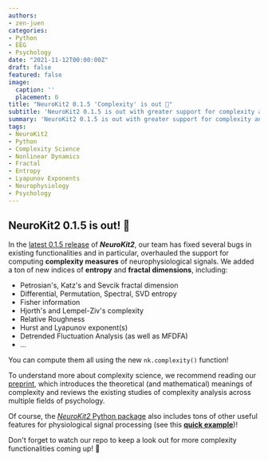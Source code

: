 ```yaml
---
authors:
- zen-juen
categories:
- Python
- EEG
- Psychology
date: "2021-11-12T00:00:00Z"
draft: false
featured: false
image:
  caption: ''
  placement: 0
title: "NeuroKit2 0.1.5 'Complexity' is out 🎉"
subtitle: 'NeuroKit2 0.1.5 is out with greater support for complexity analysis of neurophysiological signals'
summary: 'NeuroKit2 0.1.5 is out with greater support for complexity analysis of neurophysiological signals'
tags:
- NeuroKit2
- Python
- Complexity Science
- Nonlinear Dynamics
- Fractal
- Entropy
- Lyapunov Exponents
- Neurophysiology
- Psychology
---
```


## NeuroKit2 0.1.5 is out! 🎉

In the [latest 0.1.5 release](https://github.com/neuropsychology/NeuroKit/releases/tag/v0.1.5) of ***NeuroKit2***, our team has fixed several bugs in existing functionalities and in particular, overhauled the support for computing **complexity measures** of neurophysiological signals. We added a ton of new indices of **entropy** and **fractal dimensions**, including:

- Petrosian's, Katz's and Sevcik fractal dimension
- Differential, Permutation, Spectral, SVD entropy
- Fisher information
- Hjorth's and Lempel-Ziv's complexity
- Relative Roughness
- Hurst and Lyapunov exponent(s)
- Detrended Fluctuation Analysis (as well as MFDFA)
- ...

You can compute them all using the new `nk.complexity()` function!

To understand more about complexity science, we recommend reading our [preprint](https://github.com/neuropsychology/NeuroKit), which introduces the theoretical (and mathematical) meanings of complexity and reviews the existing studies of complexity analysis across multiple fields of psychology.

Of course, the [*NeuroKit2* Python package](https://github.com/neuropsychology/NeuroKit) also includes tons of other useful features for physiological signal processing (see this [**quick example**](https://github.com/neuropsychology/NeuroKit#quick-example))!

Don't forget to watch our repo to keep a look out for more complexity functionalities coming up! :eyes:
